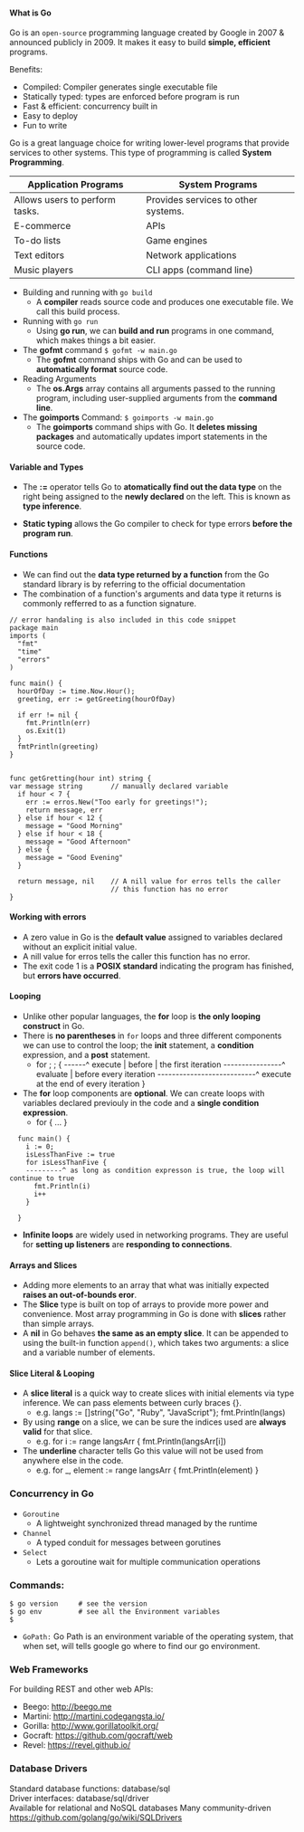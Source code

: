 #### What is Go
Go is an `open-source` programming language created by Google in 2007 & announced publicly in 2009. It makes it easy to build **simple, efficient** programs.

Benefits:
- Compiled: Compiler generates single executable file
- Statically typed: types are enforced before program is run
- Fast & efficient: concurrency built in
- Easy to deploy
- Fun to write

Go is a great language choice for writing lower-level programs that provide services to other systems.
This type of programming is called **System Programming**.

| Application Programs              |     System Programs                       |
|-----------------------------------|-------------------------------------------|
| Allows users to perform tasks.    | Provides services to other systems.       |
| E-commerce                        | APIs                                      |
| To-do lists                       | Game engines                              |
| Text editors                      | Network applications                      |
| Music players                     | CLI apps (command line)                   |

- Building and running with `go build`
    - A **compiler** reads source code and produces one executable file. We call this build process.
- Running with `go run`
    - Using **go run**, we can **build and run** programs in one command, which makes things a bit easier.
- The **gofmt** command `$ gofmt -w main.go`
    - The **gofmt** command ships with Go and can be used to **automatically format** source code.
- Reading Arguments
    - The **os.Args** array contains all arguments passed to the running program, including user-supplied arguments
    from the **command line**.
- The **goimports** Command: `$ goimports -w main.go`
    - The **goimports** command ships with Go. It **deletes missing packages** and automatically updates import statements in the source code.

#### Variable and Types
- The **:=** operator tells Go to **atomatically find out the data type** on the right being assigned to the **newly declared**
on the left. This is known as **type inference**.

- **Static typing** allows the Go compiler to check for type errors **before the program run**.

#### Functions
- We can find out the **data type returned by a function** from the Go standard library is by referring to the official documentation
- The combination of a function's arguments and data type it returns is commonly refferred to as a function signature.

```
// error handaling is also included in this code snippet
package main
imports (
  "fmt"
  "time"
  "errors"
)

func main() {
  hourOfDay := time.Now.Hour();
  greeting, err := getGreeting(hourOfDay)

  if err != nil {
    fmt.Println(err)
    os.Exit(1)
  }
  fmtPrintln(greeting)
}


func getGretting(hour int) string {
var message string       // manually declared variable
  if hour < 7 {
    err := erros.New("Too early for greetings!");
    return message, err
  } else if hour < 12 {
    message = "Good Morning"
  } else if hour < 18 {
    message = "Good Afternoon"
  } else {
    message = "Good Evening"
  }

  return message, nil    // A nill value for erros tells the caller
                         // this function has no error
}

```

#### Working with errors
- A zero value in Go is the **default value** assigned to variables declared without an explicit initial value.
- A nill value for erros tells the caller this function has no error.
- The exit code 1 is a **POSIX standard** indicating the program has finished, but **errors have occurred**.

#### Looping
- Unlike other popular languages, the **for** loop is **the only looping construct** in Go.
- There is **no parentheses** in `for` loops and three different components we can use to control the loop; the **init**
 statement, a **condition** expression, and a **post** statement.
  - for <init>; <condition>; <post> {
    ------^ execute | before   | the first iteration
    ----------------^ evaluate | before every iteration
    ---------------------------^ execute at the end of every iteration
  }
- The **for** loop components are **optional**. We can create loops with variables declared previouly in the code and a
  **single condition expression**.
  - for <condition> {
    ...
  }
```
  func main() {
    i := 0;
    isLessThanFive := true
    for isLessThanFive {
    ---------^ as long as condition expresson is true, the loop will continue to true
      fmt.Println(i)
      i++
    }

  }
```
- **Infinite loops** are widely used in networking programs. They are useful for **setting up listeners** are
  **responding to connections**.

#### Arrays and Slices
- Adding more elements to an array that what was initially expected **raises an out-of-bounds eror**.
- The **Slice** type is built on top of arrays to provide more power and convenience. Most array programming in Go is
  done with **slices** rather than simple arrays.
- A **nil** in Go behaves **the same as an empty slice**. It can be appended to using the built-in function `append()`,
  which takes two arguments: a slice and a variable number of elements.

#### Slice Literal & Looping
- A **slice literal** is a quick way to create slices with initial elements via type inference. We can pass elements
  between curly braces {}.
  - e.g. langs := []string{"Go", "Ruby", "JavaScript"};
    fmt.Println(langs)
- By using **range** on a slice, we can be sure the indices used are **always valid** for that slice.
  - e.g. for i := range langsArr {
    fmt.Println(langsArr[i])
- The **underline** character tells Go this value will not be used from anywhere else in the code.
  - e.g. for _, element := range langsArr {
      fmt.Println(element)
  }


### Concurrency in Go
- `Goroutine`
  - A lightweight synchronized thread managed by the runtime
- `Channel`
  - A typed conduit for messages between gorutines
- `Select`
  - Lets a goroutine wait for multiple communication operations


### Commands:

```
$ go version     # see the version
$ go env         # see all the Environment variables
$ 
```

- `GoPath:` Go Path is an environment variable of the operating system, that when set, will tells google go where to find our go environment.

### Web Frameworks
For building REST and other web APIs:

- Beego: http://beego.me
- Martini: http://martini.codegangsta.io/
- Gorilla: http://www.gorillatoolkit.org/
- Gocraft: https://github.com/gocraft/web
- Revel: https://revel.github.io/

### Database Drivers
Standard database functions: database/sql  
Driver interfaces: database/sql/driver  
Available for relational and NoSQL databases
Many community-driven https://github.com/golang/go/wiki/SQLDrivers














